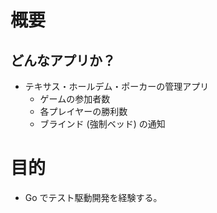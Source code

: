 # 概要

## どんなアプリか？

- テキサス・ホールデム・ポーカーの管理アプリ
  - ゲームの参加者数
  - 各プレイヤーの勝利数
  - ブラインド (強制ベッド) の通知

# 目的

- Go でテスト駆動開発を経験する。
